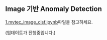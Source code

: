 ## Image 기반 Anomaly Detection

[1.mvtec_image_clsf.ipynb](1.mvtec_image_clsf.ipynb)파일을 참고하세요.

(업데이트가 진행중입니다.)